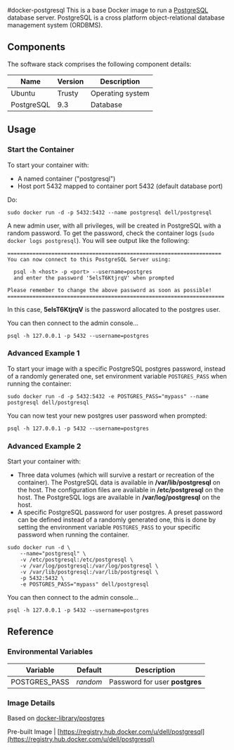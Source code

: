 #docker-postgresql
This is a base Docker image to run a [PostgreSQL](http://www.postgresql.org/) database server. PostgreSQL is a cross platform object-relational database management system (ORDBMS).

## Components
The software stack comprises the following component details:

Name       | Version    | Description
-----------|------------|------------------------------
Ubuntu     | Trusty     | Operating system
PostgreSQL | 9.3        | Database

## Usage

### Start the Container
To start your container with:

* A named container ("postgresql")
* Host port 5432 mapped to container port 5432 (default database port)

Do:

    sudo docker run -d -p 5432:5432 --name postgresql dell/postgresql

A new admin user, with all privileges, will be created in PostgreSQL with a random password. To get the password, check the container logs (```sudo docker logs postgresql```). You will see output like the following:

    ====================================================================
    You can now connect to this PostgreSQL Server using:

      psql -h <host> -p <port> --username=postgres
      and enter the password '5elsT6KtjrqV' when prompted

    Please remember to change the above password as soon as possible!
    =====================================================================

In this case, **5elsT6KtjrqV** is the password allocated to the postgres user.

You can then connect to the admin console...

    psql -h 127.0.0.1 -p 5432 --username=postgres


### Advanced Example 1
To start your image with a specific PostgreSQL postgres password, instead of a randomly generated one, set environment variable `POSTGRES_PASS` when running the container:

    sudo docker run -d -p 5432:5432 -e POSTGRES_PASS="mypass" --name postgresql dell/postgresql

You can now test your new postgres user password when prompted:

    psql -h 127.0.0.1 -p 5432 --username=postgres

### Advanced Example 2

Start your container with:
- Three data volumes (which will survive a restart or recreation of the container). The PostgreSQL data is available in **/var/lib/postgresql** on the host. The configuration files are available in **/etc/postgresql** on the host. The PostgreSQL logs are available in **/var/log/postgresql** on the host.
- A specific PostgreSQL password for user postgres. A preset password can be defined instead of a randomly generated one, this is done by setting the environment variable `POSTGRES_PASS` to your specific password when running the container.

```no-highlight
sudo docker run -d \
    --name="postgresql" \
    -v /etc/postgresql:/etc/postgresql \
    -v /var/log/postgresql:/var/log/postgresql \
    -v /var/lib/postgresql:/var/lib/postgresql \
    -p 5432:5432 \
    -e POSTGRES_PASS="mypass" dell/postgresql
```

You can then connect to the admin console...

    psql -h 127.0.0.1 -p 5432 --username=postgres
    
## Reference

### Environmental Variables

Variable      | Default  | Description
--------------|----------|-------------------------------
POSTGRES_PASS | *random* | Password for user **postgres**

### Image Details

Based on [docker-library/postgres](https://github.com/docker-library/postgres)

Pre-built Image | [https://registry.hub.docker.com/u/dell/postgresql](https://registry.hub.docker.com/u/dell/postgresql) 
